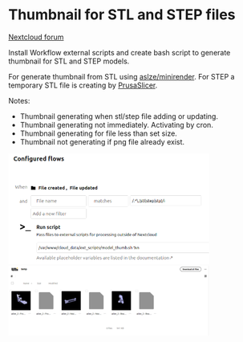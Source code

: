 # Thumbnail for STL and STEP files 

[Nextcloud forum](https://help.nextcloud.com/t/thumbnail-for-stl-and-step-files/158115)

Install Workflow external scripts and create bash script to generate thumbnail for STL and STEP models.

For generate thumbnail from STL using [aslze/minirender](https://github.com/aslze/minirender).
For STEP a temporary STL file is creating by [PrusaSlicer](https://github.com/prusa3d/PrusaSlicer).

Notes:
- Thumbnail generating when stl/step file adding or updating.
- Thumbnail generating not immediately. Activating by cron.
- Thumbnail generating for file less than set size.
- Thumbnail not generating if png file already exist.

<img src="https://github.com/demonlibra/nextcloud/blob/main/3dmodel_thumb/model_thumb_config.png" width="400"> <img src="https://github.com/demonlibra/nextcloud/blob/main/3dmodel_thumb/model_thumb_demo.png" width="400">